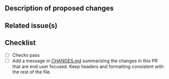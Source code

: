## Description of proposed changes

<!-- What is the goal of this pull request? What does this pull request change? -->

## Related issue(s)

<!--
Link any related issues here. Use GitHub's special keywords if appropriate¹.
Type `#` followed the name of an issue and GitHub will auto-suggest the issue number for you.

¹ https://docs.github.com/en/get-started/writing-on-github/working-with-advanced-formatting/using-keywords-in-issues-and-pull-requests
-->

## Checklist

<!--
Make sure checks are successful at the bottom of the PR.

If applicable, add:
- any changes to existing tests
- any additional manual testing to confirm changes

Please add a note if you need help with adding tests.
-->

- [ ] Checks pass
- [ ] Add a message in [CHANGES.md](https://github.com/nextstrain/augur/blob/HEAD/CHANGES.md) summarizing the changes in this PR that are end user focused. Keep headers and formatting consistent with the rest of the file.

<!-- 🙌 Thank you for contributing to Nextstrain! ✨ -->
